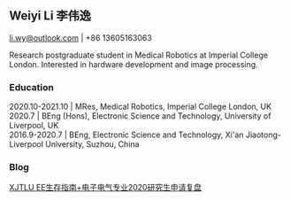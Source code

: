 ## Weiyi Li 李伟逸

li.wy@outlook.com | +86 13605163063

Research postgraduate student in Medical Robotics at Imperial College London. Interested in hardware development and image processing.

### Education

2020.10-2021.10 | MRes, Medical Robotics, Imperial College London, UK  
2020.7 | BEng (Hons), Electronic Science and Technology, University of Liverpool, UK  
2016.9-2020.7 | BEng, Electronic Science and Technology, Xi'an Jiaotong-Liverpool University, Suzhou, China  

### Blog

[XJTLU EE生存指南+电子电气专业2020研究生申请复盘](https://weiyi-li.github.io/blog/)
